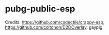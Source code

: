 # pubg-public-esp

Credits: https://github.com/codectile/crappy-esp, https://github.com/coltonon/D2DOverlay, gaypig
